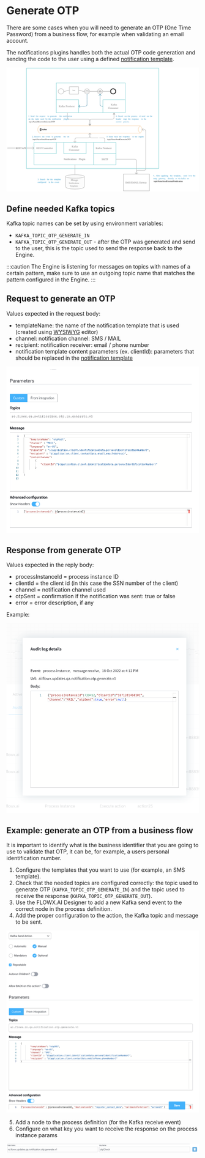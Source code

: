 # Generate OTP

There are some cases when you will need to generate an OTP (One Time Password) from a business flow, for example when validating an email account.

The notifications plugins handles both the actual OTP code generation and sending the code to the user using a defined [notification template](../managing-notification-templates.md).

![](../../../../../img/otp_archi.png)

## Define needed Kafka topics

Kafka topic names can be set by using environment variables:

* `KAFKA_TOPIC_OTP_GENERATE_IN`
* `KAFKA_TOPIC_OTP_GENERATE_OUT` - after the OTP was generated and send to the user, this is the topic used to send the response back to the Engine.

:::caution
The Engine is listening for messages on topics with names of a certain pattern, make sure to use an outgoing topic name that matches the pattern configured in the Engine.
:::

## Request to generate an OTP

Values expected in the request body:

* templateName: the name of the notification template that is used (created using [WYSIWYG](../../../../wysiwyg.md) editor)
* channel: notification channel: SMS / MAIL
* recipient: notification receiver: email / phone number
* notification template content parameters (ex. clientId): parameters that should be replaced in the [notification template](../managing-notification-templates.md)

![](../../../../../img/notifications_params.png)

## Response from generate OTP

Values expected in the reply body:

* processInstanceId = process instance ID
* clientId = the client id (in this case the SSN number of the client)
* channel = notification channel used
* otpSent = confirmation if the notification was sent: true or false
* error = error description, if any


Example:

![](../../../../../img/otp_response.png)

## Example: generate an OTP from a business flow

It is important to identify what is the business identifier that you are going to use to validate that OTP, it can be, for example, a users personal identification number.

1. Configure the templates that you want to use (for example, an SMS template).
2. Check that the needed topics are configured correctly: the topic used to generate OTP (`KAFKA_TOPIC_OTP_GENERATE_IN`) and the topic used to receive the response (`KAFKA_TOPIC_OTP_GENERATE_OUT`).
3. Use the FLOWX.AI Designer to add a new Kafka send event to the correct node in the process definition.
4. Add the proper configuration to the action, the Kafka topic and message to be sent.

![](../../../../../img/kafka_config_otp.png)

5. Add a node to the process definition (for the Kafka receive event)
6. Configure on what key you want to receive the response on the process instance params

![](../../../../../img/otp_config1.png)